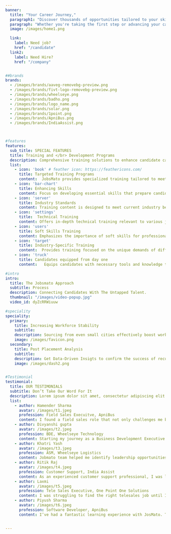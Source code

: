 ```yaml
---
banner:
  title: "Your Career Journey,"
  paragraph1: "Discover thousands of opportunities tailored to your skills and aspirations."
  paragraph: "Whether you're taking the first step or advancing your career, we've got you covered."
  image: /images/home1.png

  link:
    label: Need job?
    href: "/candidate"
  link2:
    label: Need Hire?
    href: "/company"


##brands
brands:
  - /images/brands/aaveg-removebg-preview.png
  - /images/brands/fivt-logo-removebg-preview.png
  - /images/brands/wheelseye.png
  - /images/brands/badho.png
  - /images/brands/logo_name.png
  - /images/brands/solar.png
  - /images/brands/1point.png
  - /images/brands/ApniBus.png
  - /images/brands/IndiaAssist.png



#features
features:
  sub_title: SPECIAL FEATURES
  title: Training and </br> Development Programs
  description: Comprehensive training solutions to enhance candidate capabilities.
  list:
    - icon: 'book' # feather icon: https://feathericons.com/
      title: Targeted Training Programs
      content:  JobsMato provides specialized training tailored to meet specific industry needs.
    - icon: 'bar-chart'
      title: Enhancing Skills
      content: Focus on developing essential skills that prepare candidates for their roles.
    - icon: 'server'
      title: Industry Standards
      content: Training content is designed to meet current industry benchmarks and requirements.
    - icon: 'settings'
      title:  Technical Training
      content: Offers in-depth technical training relevant to various job roles.
    - icon: 'users'
      title: Soft Skills Training
      content: Emphasizes the importance of soft skills for professional success.
    - icon: 'target'
      title: Industry-Specific Training
      content:  Provides training focused on the unique demands of different industries.
    - icon: 'truck'
      title: Candidates equipped from day one
      content:   Equips candidates with necessary tools and knowledge to succeed immediately.

#intro
intro:
  title: The Jobsmato Approach
  subtitle: Process
  description: Connecting Candidates With The Untapped Talent.
  thumbnail: "/images/video-popup.jpg"
  video_id: dyZcRRWiuuw

#speciality
speciality:
  primary:
    title: Increasing Workforce Stability
    subtitle: 
    description: Sourcing from even small cities effectively boost workforces stability by tapping into diverse talent pools, leading to significantly longer tenures within the company.
    image: /images/favicon.png
  secondary:
    title: Post Placement Analysis
    subtitle: 
    description: Get Data-Driven Insigts to confirm the success of recuritment stratergy.
    image: /images/dash2.png


#Testimonial
testimonial:
  title: OUR TESTIMONIALS
  subtitle: Don’t Take Our Word For It
  description: Lorem ipsum dolor sit amet, consectetur adipiscing elit. Morbi egestas </br> Werat viverra id et aliquet. vulputate egestas sollicitudin.
  list:
    - author: Hamender Sharma
      avatar: /images/t1.jpeg
      profession: Field Sales Execuitve, ApniBus
      content: I found a field sales role that not only challenges me but also allows me to showcase my skills. The process with Jobsmato was fast, simple, and effective. I would recommend JobsMato to anyone looking for jobs.
    - author: Divyanshi gupta
      avatar: /images/t2.jpeg
      profession: BDE, Wheelseye Technology
      content: Starting my journey as a Business Development Executive was daunting, but Jobsmato made it so easy! They connected me with the right opportunities, and the process was smooth and efficient. Thanks to them, I landed my first BDE role where I’m learning and growing every day.
    - author: Khatri Yash
      avatar: /images/t3.jpeg
      profession: ASM, Wheelseye Logistics
      content: Jobmato team helped me identify leadership opportunities that aligned perfectly with my experience and aspirations. There personalised suggestions made the process smooth and efficient. Thanks to JobsMato, I secured an Area Sales Manager role where I can lead with impact and drive results.
    - author: Ritik Raj
      avatar: /images/t4.jpeg
      profession: Customer Support, India Assist
      content: As an experienced customer support professional, I was looking for a role that allowed me to grow and make an impact. Jobsmato connected me with a company that values my expertise and provides opportunities for professional development. The process was quick and hassle-free!
    - author: Laxmi
      avatar: /images/t5.jpeg
      profession: Tele Sales Executive, One Point One Solutions
      content: I was struggling to find the right telesales job until I came across Jobsmato. Their personalized recommendations and seamless process made all the difference. I now work in a role that challenges me and allows me to grow in my career.
    - author: Piyush Sharma
      avatar: /images/t6.jpeg
      profession: Software Developer, ApniBus
      content: I’ve had a fantastic learning experience with JosMato. The platform provides top-notch resources and support that have really helped me improve my skills.


---
```

